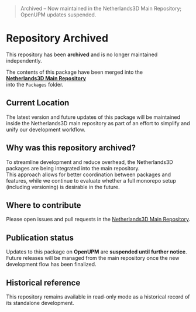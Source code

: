 > Archived – Now maintained in the Netherlands3D Main Repository; OpenUPM updates suspended.

# Repository Archived

This repository has been **archived** and is no longer maintained independently.

The contents of this package have been merged into the  
**[Netherlands3D Main Repository](https://github.com/Netherlands3D/twin)**  
into the `Packages` folder.

## Current Location

The latest version and future updates of this package will be maintained inside the Netherlands3D main repository as part of an effort to simplify and unify our development workflow.

## Why was this repository archived?

To streamline development and reduce overhead, the Netherlands3D packages are being integrated into the main repository.  
This approach allows for better coordination between packages and features, while we continue to evaluate whether a full monorepo setup (including versioning) is desirable in the future.

## Where to contribute

Please open issues and pull requests in the [Netherlands3D Main Repository](https://github.com/Netherlands3D/twin).

## Publication status

Updates to this package on **OpenUPM** are **suspended until further notice**.  
Future releases will be managed from the main repository once the new development flow has been finalized.

## Historical reference

This repository remains available in read-only mode as a historical record of its standalone development.
